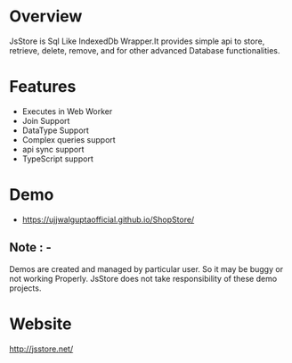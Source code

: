 # Overview

JsStore is Sql Like IndexedDb Wrapper.It provides simple api to store, retrieve, delete, remove, and for other advanced Database functionalities.

# Features 

* Executes in Web Worker
* Join Support
* DataType Support
* Complex queries support
* api sync support
* TypeScript support

# Demo

* https://ujjwalguptaofficial.github.io/ShopStore/

## Note : - 
Demos are created and managed by particular user. So it may be buggy or not working Properly. JsStore does not take responsibility of these demo projects.

# Website

http://jsstore.net/
